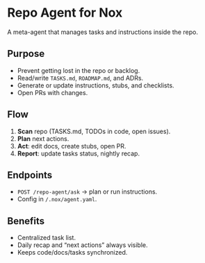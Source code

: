 # Repo Agent for Nox

A meta-agent that manages tasks and instructions inside the repo.

## Purpose
- Prevent getting lost in the repo or backlog.
- Read/write `TASKS.md`, `ROADMAP.md`, and ADRs.
- Generate or update instructions, stubs, and checklists.
- Open PRs with changes.

## Flow
1. **Scan** repo (TASKS.md, TODOs in code, open issues).
2. **Plan** next actions.
3. **Act**: edit docs, create stubs, open PR.
4. **Report**: update tasks status, nightly recap.

## Endpoints
- `POST /repo-agent/ask` → plan or run instructions.
- Config in `/.nox/agent.yaml`.

## Benefits
- Centralized task list.
- Daily recap and “next actions” always visible.
- Keeps code/docs/tasks synchronized.